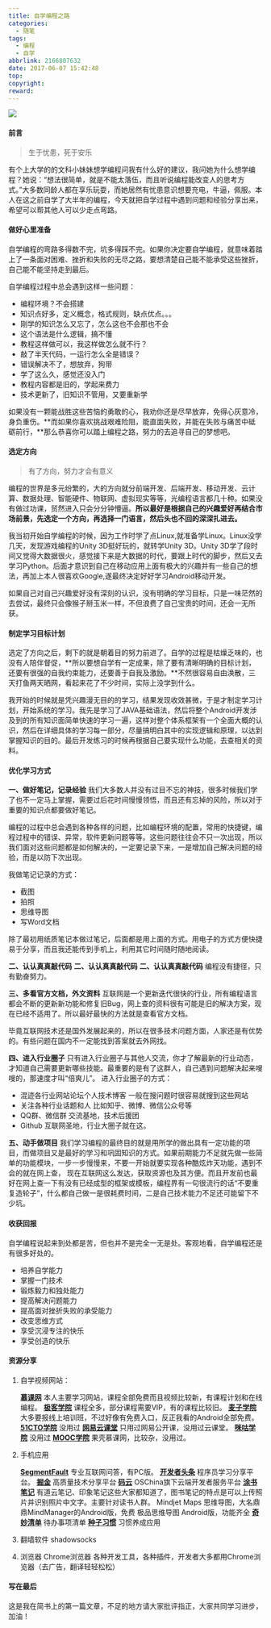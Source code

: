 ```yaml
---
title: 自学编程之路
categories:
  - 随笔
tags:
  - 编程
  - 自学
abbrlink: 2166807632
date: 2017-06-07 15:42:48
top:
copyright:
reward:
---
```




![](http://upload-images.jianshu.io/upload_images/1001659-7535c9e3fe16240d?imageMogr2/auto-orient/strip%7CimageView2/2/w/1240)

#### 前言
> 生于忧患，死于安乐

有个上大学的的文科小妹妹想学编程问我有什么好的建议，我问她为什么想学编程？她说：“想法很简单，就是不能太落伍，而且听说编程能改变人的思考方式。”大多数同龄人都在享乐玩耍，而她居然有忧患意识想要充电，牛逼，佩服。本人在这之前自学了大半年的编程，今天就把自学过程中遇到问题和经验分享出来，希望可以帮其他人可以少走点弯路。
<!--more-->
#### 做好心里准备

自学编程的弯路多得数不完，坑多得踩不完。如果你决定要自学编程，就意味着踏上了一条面对困难、挫折和失败的无尽之路，要想清楚自己能不能承受这些挫折，自己能不能坚持走到最后。

自学编程过程中总会遇到这样一些问题：
* 编程环境？不会搭建
* 知识点好多，定义概念，格式规则，缺点优点。。。
* 刚学的知识怎么又忘了，怎么这也不会那也不会
* 这个语法是什么逻辑，搞不懂
* 教程这样做可以，我这样做怎么就不行？
* 敲了半天代码，一运行怎么全是错误？
* 错误解决不了，想放弃，狗带
* 学了这么久，感觉还没入门
* 教程内容都是旧的，学起来费力
* 技术更新了，旧知识不管用，又要重新学

如果没有一颗能战胜这些苦恼的勇敢的心，我劝你还是尽早放弃，免得心灰意冷，身负重伤。**而如果你喜欢挑战艰难险阻，能直面失败，并能在失败与痛苦中砥砺前行，**那么恭喜你可以踏上编程之路，努力的去追寻自己的梦想吧。

#### 选定方向
> 有了方向，努力才会有意义

编程的世界是多元纷繁的，大的方向就分前端开发、后端开发、移动开发、云计算、数据处理、智能硬件、物联网、虚拟现实等等，光编程语言都几十种。如果没有做过功课，贸然进入只会分分钟懵逼。**所以最好是根据自己的兴趣爱好再结合市场前景，先选定一个方向，再选择一门语言，然后头也不回的深深扎进去。**

我当初开始自学编程的时候，因为工作时学了点Linux,就准备学Linux。Linux没学几天，发现游戏编程的Unity 3D挺好玩的，就转学Unity 3D。Unity 3D学了段时间又觉得大数据很火，感觉接下来是大数据的时代，要跟上时代的脚步，然后又去学习Python。后面才意识到自己在移动应用上面有极大的兴趣并有一些自己的想法，再加上本人很喜欢Google,遂最终决定好好学习Android移动开发。

如果自己对自己兴趣爱好没有深刻的认识，没有明确的学习目标，只是一味茫然的去尝试，最终只会像猴子掰玉米一样，不但浪费了自己宝贵的时间，还会一无所获。

#### 制定学习目标计划
选定了方向之后，剩下的就是朝着目的努力前进了。自学的过程是枯燥乏味的，也没有人陪伴督促，**所以要想自学有一定成果，除了要有清晰明确的目标计划，还要有很强的自我约束能力，还要善于自我及激励。**不然很容易自由涣散，三天打鱼两天晒网，看起来花了不少时间，实际上没学到什么。

我开始的时候就是凭兴趣漫无目的的学习，结果发现收效甚微，于是才制定学习计划，开始系统的学习。我先是学习了JAVA基础语法，然后将整个Android开发涉及到的所有知识面简单快速的学习一遍，这样对整个体系框架有一个全面大概的认识，然后在详细具体的学习每一部分，尽量搞明白其中的实现逻辑和原理，以达到掌握知识的目的。最后开发练习的时候再根据自己要实现什么功能，去查相关的资料。

#### 优化学习方式
**一、做好笔记，记录经验**
我们大多数人并没有过目不忘的神技，很多时候我们学了也不一定马上掌握，需要过后花时间慢慢领悟，而且还有忘掉的风险，所以对于重要的知识点都要做好笔记。

编程的过程中总会遇到各种各样的问题，比如编程环境的配置，常用的快捷键，编程过程中的错误、异常，软件更新问题等等。这些问题往往会不只一次出现，所以我们面对这些问题都是如何解决的，一定要记录下来，一是增加自己解决问题的经验，而是以防下次出现。

我做笔记记录的方式：
* 截图
* 拍照
* 思维导图
* 写Word文档

除了最初用纸质笔记本做过笔记，后面都是用上面的方式。用电子的方式方便快捷易于分享，而且我还能传到手机上，利用其它时间随时随地阅读。

**二、认认真真敲代码**
**二、认认真真敲代码**
**二、认认真真敲代码**
编程没有捷径，只有勤奋努力。

**三、多看官方文档，外文资料**
互联网是一个更新迭代很快的行业，所有编程语言都会不断的更新新功能和修复旧Bug，网上查的资料很有可能是旧的解决方案，现在已经不适用了。所以最好最快的方法就是查看官方文档。

毕竟互联网技术还是国外发展起来的，所以在很多技术问题方面，人家还是有优势的。有些问题在国内不一定能找到答案就去外网找。

**四、进入行业圈子**
只有进入行业圈子与其他人交流，你才了解最新的行业动态，才知道自己需要更新哪些技能。最重要的是有了这群人，自己遇到问题解决起来嗖嗖的，那速度才叫“倍爽儿”。
进入行业圈子的方式：
* 混迹各行业网站论坛个人技术博客
  一般在搜问题时很容易就搜到这些网站
* 关注各种行业话题和人
  比如知乎、微博、微信公众号等
* QQ群、微信群
  交流基地，技术后援团
* Github
  互联网圣地，行业大圈子就在这。

**五、动手做项目**
我们学习编程的最终目的就是用所学的做出具有一定功能的项目，而做项目又是最好的学习和巩固知识的方式。如果前期能力不足就先做一些简单的功能模块，一步一步慢慢来，不要一开始就要实现各种酷炫炸天功能，遇到不会的就在网上查， 现在互联网这么发达，获取资源也及其方便。而且开发前也最好在网上查一下有没有已经成型的框架或模板，编程界有一句很流行的话“不要重复造轮子”，什么都自己做一是很耗费时间，二是自己技术能力不足还可能留下不少坑。

#### 收获回报 ####

自学编程说起来到处都是苦，但也并不是完全一无是处。客观地看，自学编程还是有很多好处的。
* 培养自学能力
* 掌握一门技术
* 锻炼毅力和独处能力
* 提高解决问题能力
* 提高面对挫折失败的承受能力
* 改变思维方式
* 享受沉浸专注的快乐
* 享受创造的快乐

#### 资源分享 ####
1. 自学视频网站：

   **[慕课网](http://www.imooc.com)**  本人主要学习网站，课程全部免费而且视频比较新，有课程计划和在线编程。
   **[极客学院](http://www.jikexueyuan.com)**  课程全多，部分课程需要VIP，有的课程比较旧。
   **[麦子学院](http://www.maiziedu.com)**  大多要报线上培训班，不过好像有免费入口，反正我看的Android全部免费。
   **[51CTO学院](http://edu.51cto.com/?www)**  没用过
   **[网易云课堂](http://study.163.com/)**  只用过网易公开课，没用过云课堂。
   **[咪咕学院](http://www.miguxue.com/)**  没用过
   **[MOOC学院](http://mooc.guokr.com/)** 果壳慕课网，比较杂，没用过。
2. 手机应用

   **[SegmentFault](https://segmentfault.com/)**  专业互联网问答，有PC版。
   **[开发者头条](http://toutiao.io/)**  程序员学习分享平台。
   **[掘金](http://gold.xitu.io/welcome)**  高质量技术分享平台
   **[码云](http://git.oschina.net/)**  OSChina旗下云端开发者服务平台
   **[涂书笔记](http://biji.baidu.com/inotes/)**  有道云笔记、印象笔记这些大家都知道了，图书笔记的特点是可以上传照片并识别照片中文字。主要针对读书人群。
   Mindjet Maps   思维导图，大名鼎鼎MindManager的Android版，免费
   极品思维导图 Android版，功能齐全
   **[奇妙清单](https://www.wunderlist.com/zh/)**  待办事项清单
   **[种子习惯](http://www.idothing.com/)**  习惯养成应用
3. 翻墙软件
   shadowsocks
4. 浏览器
   Chrome浏览器 各种开发工具，各种插件，开发者大多都用Chrome浏览器（去广告，翻译轻轻松松）

#### 写在最后 ####
这是我在简书上的第一篇文章，不足的地方请大家批评指正，大家共同学习进步，加油！
